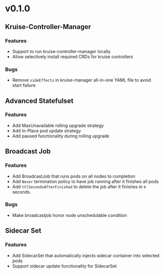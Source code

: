# v0.1.0

## Kruise-Controller-Manager

### Features

- Support to run kruise-controller-manager locally
- Allow selectively install required CRDs for kruise controllers

### Bugs

- Remove `sideEffects` in kruise-manager all-in-one YAML file to avoid start failure

## Advanced Statefulset

### Features

- Add MaxUnavailable rolling upgrade strategy
- Add In-Place pod update strategy
- Add paused functionality during rolling upgrade
## Broadcast Job

### Features

- Add BroadcastJob that runs pods on all nodes to completion
- Add `Never` termination policy to have job running after it finishes all pods
- Add `ttlSecondsAfterFinished` to delete the job after it finishes in x seconds.

### Bugs

- Make broadcastjob honor node unschedulable condition

## Sidecar Set

### Features

- Add SidecarSet that automatically injects sidecar container into selected pods
- Support sidecar update functionality for SidecarSet